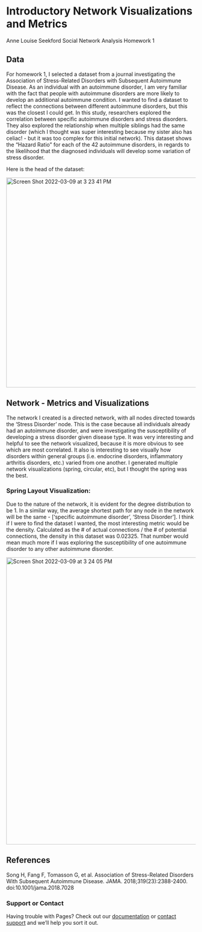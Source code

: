 # Introductory Network Visualizations and Metrics
Anne Louise Seekford
Social Network Analysis
Homework 1

## Data
For homework 1, I selected a dataset from a journal investigating the Association of Stress-Related Disorders with Subsequent Autoimmune Disease. As an individual with an autoimmune disorder, I am very familiar with the fact that people with autoimmune disorders are more likely to develop an additional autoimmune condition. I wanted to find a dataset to reflect the connections between different autoimmune disorders, but this was the closest I could get. In this study, researchers explored the correlation between specific autoimmune disorders and stress disorders. They also explored the relationship when multiple siblings had the same disorder (which I thought was super interesting because my sister also has celiac! - but it was too complex for this initial network). This dataset shows the “Hazard Ratio” for each of the 42 autoimmune disorders, in regards to the likelihood that the diagnosed individuals will develop some variation of stress disorder. 

Here is the head of the dataset: 

<img width="557" alt="Screen Shot 2022-03-09 at 3 23 41 PM" src="https://user-images.githubusercontent.com/71660299/157529562-0902214d-d8ea-430b-b84f-80cc7a8a48d4.png">



## Network - Metrics and Visualizations
The network I created is a directed network, with all nodes directed towards the ‘Stress Disorder’ node. This is the case because all individuals already had an autoimmune disorder, and were investigating the susceptibility of developing a stress disorder given disease type. It was very interesting and helpful to see the network visualized, because it is more obvious to see which are most correlated. It also is interesting to see visually how disorders within general groups (i.e. endocrine disorders, inflammatory arthritis disorders, etc.) varied from one another. I generated multiple network visualizations (spring, circular, etc), but I thought the spring was the best. 

### Spring Layout Visualization: 
Due to the nature of the network, it is evident for the degree distribution to be 1. In a similar way, the average shortest path for any node in the network will be the same - [‘specific autoimmune disorder’, ‘Stress Disorder’]. I think if I were to find the dataset I wanted, the most interesting metric would be the density. Calculated as the # of actual connections / the # of potential connections, the density in this dataset was ​​0.02325. That number would mean much more if I was exploring the susceptibility of one autoimmune disorder to any other autoimmune disorder. 

<img width="762" alt="Screen Shot 2022-03-09 at 3 24 05 PM" src="https://user-images.githubusercontent.com/71660299/157529616-b406bbe0-db52-4a8d-90f9-808f3cabde24.png">


## References
Song H, Fang F, Tomasson G, et al. Association of Stress-Related Disorders With Subsequent Autoimmune Disease. JAMA. 2018;319(23):2388-2400. doi:10.1001/jama.2018.7028

### Support or Contact

Having trouble with Pages? Check out our [documentation](https://docs.github.com/categories/github-pages-basics/) or [contact support](https://support.github.com/contact) and we’ll help you sort it out.
